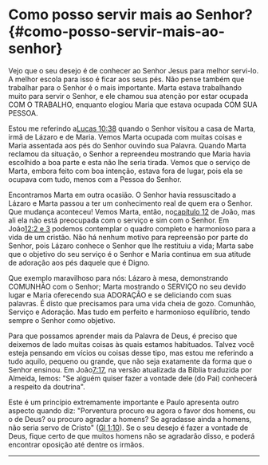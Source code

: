 # Como posso servir mais ao Senhor? {#como-posso-servir-mais-ao-senhor}

Vejo que o seu desejo é de conhecer ao Senhor Jesus para melhor servi-lo. A melhor escola para isso é ficar aos seus pés. Não pense também que trabalhar para o Senhor é o mais importante. Marta estava trabalhando muito para servir o Senhor, e ele chamou sua atenção por estar ocupada COM O TRABALHO, enquanto elogiou Maria que estava ocupada COM SUA PESSOA.

Estou me referindo a[Lucas 10:38](http://bibliaonline.com.br/acf/lc/10/38) quando o Senhor visitou a casa de Marta, irmã de Lázaro e de Maria. Vemos Marta ocupada com muitas coisas e Maria assentada aos pés do Senhor ouvindo sua Palavra. Quando Marta reclamou da situação, o Senhor a repreendeu mostrando que Maria havia escolhido a boa parte e esta não lhe seria tirada. Vemos que o serviço de Marta, embora feito com boa intenção, estava fora de lugar, pois ela se ocupava com tudo, menos com a Pessoa do Senhor.

Encontramos Marta em outra ocasião. O Senhor havia ressuscitado a Lázaro e Marta passou a ter um conhecimento real de quem era o Senhor. Que mudança aconteceu! Vemos Marta, então, no[capítulo 12](http://bibliaonline.com.br/acf/jo/12) de João, mas ali ela não está preocupada com o serviço e sim com o Senhor. Em João[12:2 e 3](http://bibliaonline.com.br/acf/jo/12/2,3) podemos contemplar o quadro completo e harmonioso para a vida de um cristão. Não há nenhum motivo para repreensão por parte do Senhor, pois Lázaro conhece o Senhor que lhe restituiu a vida; Marta sabe que o objetivo do seu serviço é o Senhor e Maria continua em sua atitude de adoração aos pés daquele que é Digno.

Que exemplo maravilhoso para nós: Lázaro à mesa, demonstrando COMUNHÃO com o Senhor; Marta mostrando o SERVIÇO no seu devido lugar e Maria oferecendo sua ADORAÇÃO e se deliciando com suas palavras. É disto que precisamos para uma vida cheia de gozo. Comunhão, Serviço e Adoração. Mas tudo em perfeito e harmonioso equilíbrio, tendo sempre o Senhor como objetivo.

Para que possamos aprender mais da Palavra de Deus, é preciso que deixemos de lado muitas coisas às quais estamos habituados. Talvez você esteja pensando em vícios ou coisas desse tipo, mas estou me referindo a tudo aquilo, pequeno ou grande, que não seja exatamente da forma que o Senhor ensinou. Em João[7:17](http://bibliaonline.com.br/acf/jo/7/17), na versão atualizada da Bíblia traduzida por Almeida, lemos: &quot;Se alguém quiser fazer a vontade dele (do Pai) conhecerá a respeito da doutrina&quot;.

Este é um princípio extremamente importante e Paulo apresenta outro aspecto quando diz: &quot;Porventura procuro eu agora o favor dos homens, ou o de Deus? ou procuro agradar a homens? Se agradasse ainda a homens, não seria servo de Cristo&quot; ([Gl 1:10](http://bibliaonline.com.br/acf/gl/1/10)). Se o seu desejo é fazer a vontade de Deus, fique certo de que muitos homens não se agradarão disso, e poderá encontrar oposição até dentre os irmãos.

*****